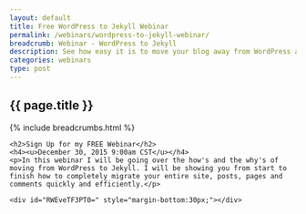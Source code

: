 ```yaml
---
layout: default
title: Free WordPress to Jekyll Webinar
permalink: /webinars/wordpress-to-jekyll-webinar/
breadcrumb: Webinar - WordPress to Jekyll
description: See how easy it is to move your blog away from WordPress and start using Jekyll. I will discuss in detail the why's and the how's.
categories: webinars
type: post
---
```

<div id="page-title">
  <h2 class="container">
  {{ page.title }}
  </h2>
</div>
<!-- Start Breadcrumbs -->
{% include breadcrumbs.html %}
<!-- End Breadcrumbs -->
<div id="content-main">
<div class="container">


	<h2>Sign Up for my FREE Webinar</h2>
	<h4><u>December 30, 2015 9:00am CST</u></h4>
	<p>In this webinar I will be going over the how's and the why's of moving from WordPress to Jekyll. I will be showing you from start to finish how to completely migrate your entire site, posts, pages and comments quickly and efficiently.</p>
	
	<div id="RWEveTF3PT0=" style="margin-bottom:30px;"></div>
<script type="text/javascript">
    document.write(unescape("%3Cscript src='" + document.location.protocol + "//app.leadsius.com/bundles/leadsiusplatform/leadsius/New-Form-Builder/public/lswf.js?v=20151208' type='text/javascript'%3E%3C/script%3E"));
</script>
<script type="text/javascript">
    formu6255 = new Ls_Form('RWEveTF3PT0=',document.location.protocol+'//app.leadsius.com','RTFRRCtBPT0=');
</script>
                                                


</div>
</div>